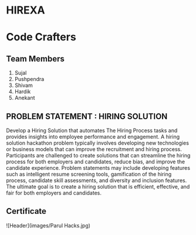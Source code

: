 ﻿# HIREXA
# Code Crafters
## Team Members
1. Sujal
2. Pushpendra
3. Shivam
4. Hardik
4. Anekant

## PROBLEM STATEMENT : HIRING SOLUTION 
Develop a Hiring Solution that automates The Hiring Process tasks and provides insights into employee performance and engagement. A hiring solution hackathon problem typically involves developing new technologies or business models that can improve the recruitment and hiring process. Participants are challenged to create solutions that can streamline the hiring process for both employers and candidates, reduce bias, and improve the candidate experience. Problem statements may include developing features such as intelligent resume screening tools, gamification of the hiring process, candidate skill assessments, and diversity and inclusion features. The ultimate goal is to create a hiring solution that is efficient, effective, and fair for both employers and candidates.

## Certificate
![Header](images/Parul Hacks.jpg)
